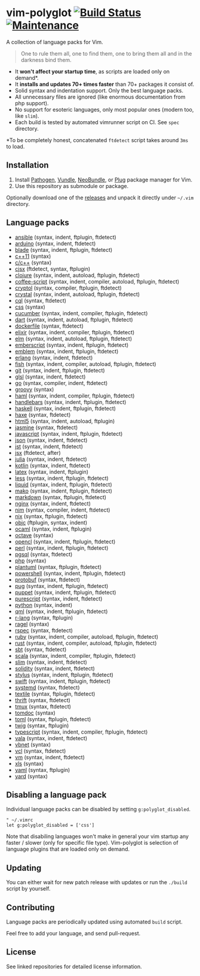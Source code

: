 # vim-polyglot [![Build Status][travis-img-url]][travis-url] [![Maintenance](https://img.shields.io/maintenance/yes/2016.svg?maxAge=2592000)]()

[travis-img-url]: https://travis-ci.org/sheerun/vim-polyglot.svg
[travis-url]: https://travis-ci.org/sheerun/vim-polyglot

A collection of language packs for Vim.

> One to rule them all, one to find them, one to bring them all and in the darkness bind them.

- It **won't affect your startup time**, as scripts are loaded only on demand\*.
- It **installs and updates 70+ times faster** than 70+ packages it consist of.
- Solid syntax and indentation support. Only the best language packs.
- All unnecessary files are ignored (like enormous documentation from php support).
- No support for esoteric languages, only most popular ones (modern too, like `slim`).
- Each build is tested by automated vimrunner script on CI. See `spec` directory.

\*To be completely honest, concatenated `ftdetect` script takes around `3ms` to load.

## Installation

1. Install [Pathogen](https://github.com/tpope/vim-pathogen), [Vundle](https://github.com/VundleVim/Vundle.vim), [NeoBundle](https://github.com/Shougo/neobundle.vim), or [Plug](https://github.com/junegunn/vim-plug) package manager for Vim.
2. Use this repository as submodule or package.

Optionally download one of the [releases](https://github.com/sheerun/vim-polyglot/releases) and unpack it directly under `~/.vim` directory.

## Language packs

- [ansible](https://github.com/pearofducks/ansible-vim) (syntax, indent, ftplugin, ftdetect)
- [arduino](https://github.com/sudar/vim-arduino-syntax) (syntax, indent, ftdetect)
- [blade](https://github.com/jwalton512/vim-blade) (syntax, indent, ftplugin, ftdetect)
- [c++11](https://github.com/octol/vim-cpp-enhanced-highlight) (syntax)
- [c/c++](https://github.com/vim-jp/vim-cpp) (syntax)
- [cjsx](https://github.com/mtscout6/vim-cjsx) (ftdetect, syntax, ftplugin)
- [clojure](https://github.com/guns/vim-clojure-static) (syntax, indent, autoload, ftplugin, ftdetect)
- [coffee-script](https://github.com/kchmck/vim-coffee-script) (syntax, indent, compiler, autoload, ftplugin, ftdetect)
- [cryptol](https://github.com/victoredwardocallaghan/cryptol.vim) (syntax, compiler, ftplugin, ftdetect)
- [crystal](https://github.com/rhysd/vim-crystal) (syntax, indent, autoload, ftplugin, ftdetect)
- [cql](https://github.com/elubow/cql-vim) (syntax, ftdetect)
- [css](https://github.com/JulesWang/css.vim) (syntax)
- [cucumber](https://github.com/tpope/vim-cucumber) (syntax, indent, compiler, ftplugin, ftdetect)
- [dart](https://github.com/dart-lang/dart-vim-plugin) (syntax, indent, autoload, ftplugin, ftdetect)
- [dockerfile](https://github.com/honza/dockerfile.vim) (syntax, ftdetect)
- [elixir](https://github.com/elixir-lang/vim-elixir) (syntax, indent, compiler, ftplugin, ftdetect)
- [elm](https://github.com/lambdatoast/elm.vim) (syntax, indent, autoload, ftplugin, ftdetect)
- [emberscript](https://github.com/heartsentwined/vim-ember-script) (syntax, indent, ftplugin, ftdetect)
- [emblem](https://github.com/heartsentwined/vim-emblem) (syntax, indent, ftplugin, ftdetect)
- [erlang](https://github.com/vim-erlang/vim-erlang-runtime) (syntax, indent, ftdetect)
- [fish](https://github.com/dag/vim-fish) (syntax, indent, compiler, autoload, ftplugin, ftdetect)
- [git](https://github.com/tpope/vim-git) (syntax, indent, ftplugin, ftdetect)
- [glsl](https://github.com/tikhomirov/vim-glsl) (syntax, indent, ftdetect)
- [go](https://github.com/fatih/vim-go) (syntax, compiler, indent, ftdetect)
- [groovy](https://github.com/vim-scripts/groovy.vim) (syntax)
- [haml](https://github.com/tpope/vim-haml) (syntax, indent, compiler, ftplugin, ftdetect)
- [handlebars](https://github.com/mustache/vim-mustache-handlebars) (syntax, indent, ftplugin, ftdetect)
- [haskell](https://github.com/neovimhaskell/haskell-vim) (syntax, indent, ftplugin, ftdetect)
- [haxe](https://github.com/yaymukund/vim-haxe) (syntax, ftdetect)
- [html5](https://github.com/othree/html5.vim) (syntax, indent, autoload, ftplugin)
- [jasmine](https://github.com/glanotte/vim-jasmine) (syntax, ftdetect)
- [javascript](https://github.com/pangloss/vim-javascript) (syntax, indent, ftplugin, ftdetect)
- [json](https://github.com/sheerun/vim-json) (syntax, indent, ftdetect)
- [jst](https://github.com/briancollins/vim-jst) (syntax, indent, ftdetect)
- [jsx](https://github.com/mxw/vim-jsx) (ftdetect, after)
- [julia](https://github.com/dcjones/julia-minimalist-vim) (syntax, indent, ftdetect)
- [kotlin](https://github.com/udalov/kotlin-vim) (syntax, indent, ftdetect)
- [latex](https://github.com/LaTeX-Box-Team/LaTeX-Box) (syntax, indent, ftplugin)
- [less](https://github.com/groenewege/vim-less) (syntax, indent, ftplugin, ftdetect)
- [liquid](https://github.com/tpope/vim-liquid) (syntax, indent, ftplugin, ftdetect)
- [mako](https://github.com/sophacles/vim-bundle-mako) (syntax, indent, ftplugin, ftdetect)
- [markdown](https://github.com/tpope/vim-markdown) (syntax, ftplugin, ftdetect)
- [nginx](https://github.com/othree/nginx-contrib-vim) (syntax, indent, ftdetect)
- [nim](https://github.com/zah/nim.vim) (syntax, compiler, indent, ftdetect)
- [nix](https://github.com/spwhitt/vim-nix) (syntax, ftplugin, ftdetect)
- [objc](https://github.com/b4winckler/vim-objc) (ftplugin, syntax, indent)
- [ocaml](https://github.com/jrk/vim-ocaml) (syntax, indent, ftplugin)
- [octave](https://github.com/vim-scripts/octave.vim--) (syntax)
- [opencl](https://github.com/petRUShka/vim-opencl) (syntax, indent, ftplugin, ftdetect)
- [perl](https://github.com/vim-perl/vim-perl) (syntax, indent, ftplugin, ftdetect)
- [pgsql](https://github.com/exu/pgsql.vim) (syntax, ftdetect)
- [php](https://github.com/StanAngeloff/php.vim) (syntax)
- [plantuml](https://github.com/aklt/plantuml-syntax) (syntax, ftplugin, ftdetect)
- [powershell](https://github.com/Persistent13/vim-ps1) (syntax, indent, ftplugin, ftdetect)
- [protobuf](https://github.com/uarun/vim-protobuf) (syntax, ftdetect)
- [pug](https://github.com/digitaltoad/vim-pug) (syntax, indent, ftplugin, ftdetect)
- [puppet](https://github.com/voxpupuli/vim-puppet) (syntax, indent, ftplugin, ftdetect)
- [purescript](https://github.com/raichoo/purescript-vim) (syntax, indent, ftdetect)
- [python](https://github.com/mitsuhiko/vim-python-combined) (syntax, indent)
- [qml](https://github.com/peterhoeg/vim-qml) (syntax, indent, ftplugin, ftdetect)
- [r-lang](https://github.com/vim-scripts/R.vim) (syntax, ftplugin)
- [ragel](https://github.com/jneen/ragel.vim) (syntax)
- [rspec](https://github.com/sheerun/rspec.vim) (syntax, ftdetect)
- [ruby](https://github.com/vim-ruby/vim-ruby) (syntax, indent, compiler, autoload, ftplugin, ftdetect)
- [rust](https://github.com/rust-lang/rust.vim) (syntax, indent, compiler, autoload, ftplugin, ftdetect)
- [sbt](https://github.com/derekwyatt/vim-sbt) (syntax, ftdetect)
- [scala](https://github.com/derekwyatt/vim-scala) (syntax, indent, compiler, ftplugin, ftdetect)
- [slim](https://github.com/slim-template/vim-slim) (syntax, indent, ftdetect)
- [solidity](https://github.com/ethereum/vim-solidity) (syntax, indent, ftdetect)
- [stylus](https://github.com/wavded/vim-stylus) (syntax, indent, ftplugin, ftdetect)
- [swift](https://github.com/keith/swift.vim) (syntax, indent, ftplugin, ftdetect)
- [systemd](https://github.com/kurayama/systemd-vim-syntax) (syntax, ftdetect)
- [textile](https://github.com/timcharper/textile.vim) (syntax, ftplugin, ftdetect)
- [thrift](https://github.com/solarnz/thrift.vim) (syntax, ftdetect)
- [tmux](https://github.com/tejr/vim-tmux) (syntax, ftdetect)
- [tomdoc](https://github.com/wellbredgrapefruit/tomdoc.vim) (syntax)
- [toml](https://github.com/cespare/vim-toml) (syntax, ftplugin, ftdetect)
- [twig](https://github.com/evidens/vim-twig) (syntax, ftplugin)
- [typescript](https://github.com/leafgarland/typescript-vim) (syntax, indent, compiler, ftplugin, ftdetect)
- [vala](https://github.com/tkztmk/vim-vala) (syntax, indent, ftdetect)
- [vbnet](https://github.com/vim-scripts/vbnet.vim) (syntax)
- [vcl](https://github.com/smerrill/vcl-vim-plugin) (syntax, ftdetect)
- [vm](https://github.com/lepture/vim-velocity) (syntax, indent, ftdetect)
- [xls](https://github.com/vim-scripts/XSLT-syntax) (syntax)
- [yaml](https://github.com/stephpy/vim-yaml) (syntax, ftplugin)
- [yard](https://github.com/sheerun/vim-yardoc) (syntax)

## Disabling a language pack

Individual language packs can be disabled by setting `g:polyglot_disabled`.

```viml
" ~/.vimrc
let g:polyglot_disabled = ['css']
```

Note that disabiling languages won't make in general your vim startup any faster / slower (only for specific file type). Vim-polyglot is selection of language plugins that are loaded only on demand.

## Updating

You can either wait for new patch release with updates or run the `./build` script by yourself.

## Contributing

Language packs are periodically updated using automated `build` script.

Feel free to add your language, and send pull-request.

## License

See linked repositories for detailed license information.
